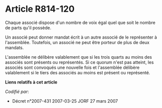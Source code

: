 # Article R814-120

Chaque associé dispose d'un nombre de voix égal quel que soit le nombre de parts qu'il possède.

Un associé peut donner mandat écrit à un autre associé de le représenter à l'assemblée. Toutefois, un associé ne peut être
porteur de plus de deux mandats.

L'assemblée ne délibère valablement que si les trois quarts au moins des associés sont présents ou représentés. Si ce quorum
n'est pas atteint, les associés sont convoqués une nouvelle fois et l'assemblée délibère valablement si le tiers des associés
au moins est présent ou représenté.

**Liens relatifs à cet article**

_Codifié par_:

  - Décret n°2007-431 2007-03-25 JORF 27 mars 2007
